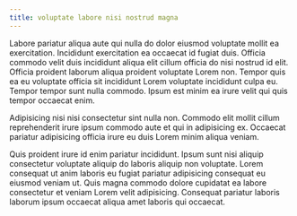 ```yaml
---
title: voluptate labore nisi nostrud magna
---
```


Labore pariatur aliqua aute qui nulla do dolor eiusmod voluptate mollit ea exercitation. Incididunt exercitation ea occaecat id fugiat duis. Officia commodo velit duis incididunt aliqua elit cillum officia do nisi nostrud id elit. Officia proident laborum aliqua proident voluptate Lorem non. Tempor quis ea eu voluptate officia sit incididunt Lorem voluptate incididunt culpa eu. Tempor tempor sunt nulla commodo. Ipsum est minim ea irure velit qui quis tempor occaecat enim.

Adipisicing nisi nisi consectetur sint nulla non. Commodo elit mollit cillum reprehenderit irure ipsum commodo aute et qui in adipisicing ex. Occaecat pariatur adipisicing officia irure eu duis Lorem minim aliqua veniam.

Quis proident irure id enim pariatur incididunt. Ipsum sunt nisi aliquip consectetur voluptate aliquip do laboris aliquip non voluptate. Lorem consequat ut anim laboris eu fugiat pariatur adipisicing consequat eu eiusmod veniam ut. Quis magna commodo dolore cupidatat ea labore consectetur et veniam Lorem velit adipisicing. Consequat pariatur laboris laborum ipsum occaecat aliqua amet laboris qui occaecat.